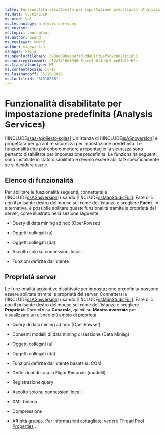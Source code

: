 ```yaml
---
title: Funzionalità disattivata per impostazione predefinita (Analysis Services) | Documenti Microsoft
ms.date: 05/02/2018
ms.prod: sql
ms.technology: analysis-services
ms.custom: ''
ms.topic: conceptual
ms.author: owend
ms.reviewer: owend
author: minewiskan
manager: kfile
ms.openlocfilehash: 3238e09bea0ef150dde01c78ef5d2c802c1c1853
ms.sourcegitcommit: c12a7416d1996a3bcce3ebf4a3c9abe61b02fb9e
ms.translationtype: MT
ms.contentlocale: it-IT
ms.lasthandoff: 05/10/2018
ms.locfileid: "34016238"
---
```

# <a name="features-off-by-default-analysis-services"></a>Funzionalità disabilitate per impostazione predefinita (Analysis Services)
[!INCLUDE[ssas-appliesto-sqlas](../../includes/ssas-appliesto-sqlas.md)]
  Un'istanza di [!INCLUDE[ssASnoversion](../../includes/ssasnoversion-md.md)] è progettata per garantire sicurezza per impostazione predefinita. Le funzionalità che potrebbero mettere a repentaglio la sicurezza sono pertanto disabilitate per impostazione predefinita. Le funzionalità seguenti sono installate in stato disabilitato e devono essere abilitate specificamente se si desidera usarle.  
  
## <a name="feature-list"></a>Elenco di funzionalità  
 Per abilitare le funzionalità seguenti, connettersi a [!INCLUDE[ssASnoversion](../../includes/ssasnoversion-md.md)] usando [!INCLUDE[ssManStudioFull](../../includes/ssmanstudiofull-md.md)]. Fare clic con il pulsante destro del mouse sul nome dell'istanza e scegliere **Facet**. In alternativa, è possibile abilitare queste funzionalità tramite le proprietà del server, come illustrato nella sezione seguente.  
  
-   Query di data mining ad hoc (OpenRowset)  
  
-   Oggetti collegati (a)  
  
-   Oggetti collegati (da)  
  
-   Ascolto solo su connessioni locali  
  
-   Funzioni definite dall'utente  
  
## <a name="server-properties"></a>Proprietà server  
 Le funzionalità aggiuntive disattivate per impostazione predefinita possono essere abilitate tramite le proprietà del server. Connettersi a [!INCLUDE[ssASnoversion](../../includes/ssasnoversion-md.md)] usando [!INCLUDE[ssManStudioFull](../../includes/ssmanstudiofull-md.md)]. Fare clic con il pulsante destro del mouse sul nome dell'istanza e scegliere **Proprietà**. Fare clic su **Generale**, quindi su **Mostra avanzate** per visualizzare un elenco più ampio di proprietà.  
  
-   Query di data mining ad hoc (OpenRowset)  
  
-   Consenti modelli di data mining di sessione (Data Mining)  
  
-   Oggetti collegati (a)  
  
-   Oggetti collegati (da)  
  
-   Funzioni definite dall'utente basate su COM  
  
-   Definizioni di traccia Flight Recorder (modelli).  
  
-   Registrazione query  
  
-   Ascolto solo su connessioni locali  
  
-   XML binario  
  
-   Compressione  
  
-   Affinità gruppo. Per informazioni dettagliate, vedere [Thread Pool Properties](../../analysis-services/server-properties/thread-pool-properties.md) .  
  
  
